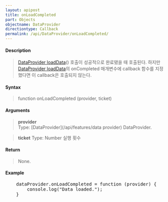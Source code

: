 ```yaml
---
layout: apipost
title: onLoadCompleted
part: Objects
objectname: DataProvider
directiontype: Callback
permalink: /api/DataProvider/onLoadCompleted/
---
```



#### Description

> [DataProvider loadData](/api/DataProvider/loaddata)() 호출이 성공적으로 완료됐을 때 호출된다. 하지만 [DataProvider loadData](/api/DataProvider/loaddata)의 onCompleted 매개변수에 callback 함수를 지정했다면 이 callback은 호출되지 않는다.

#### Syntax

> function onLoadCompleted (provider, ticket)

#### Arguments

> **provider**  
> Type: [DataProvider](/api/features/data provider)
> DataProvider.

> **ticket**
> Type: Number 
> 실행 횟수

#### Return

> None.

#### Example

<pre class="prettyprint">
    dataProvider.onLoadCompleted = function (provider) {
        console.log("Data loaded.");
    }
</pre>

